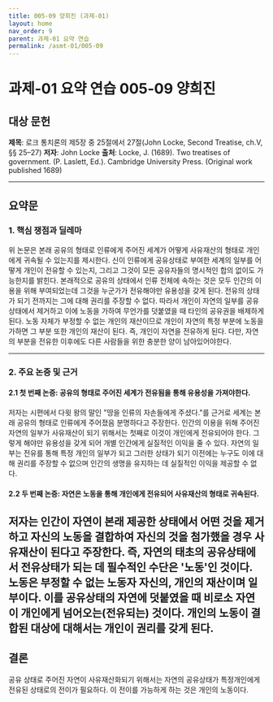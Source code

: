 ```yaml
---
title: 005-09 양희진 (과제-01)
layout: home
nav_order: 9
parent: 과제-01 요약 연습
permalink: /asmt-01/005-09
---
```


# 과제-01 요약 연습 005-09 양희진 

## 대상 문헌  
**제목**: 로크 통치론의 제5장 중 25절에서 27절(John Locke, Second Treatise, ch.V, §§ 25–27)
**저자**: John Locke
**출처**: Locke, J. (1689). Two treatises of government. (P. Laslett, Ed.). Cambridge University Press. (Original work published 1689)

---

## 요약문  

### 1. 핵심 쟁점과 딜레마  
위 논문은 본래 공유의 형태로 인류에게 주어진 세계가 어떻게 사유재산의 형태로 개인에게 귀속될 수 있는지를 제시한다. 신이 인류에게 공유상태로 부여한 세계의 일부를 어떻게 개인이 전유할 수 있는지, 그리고 그것이 모든 공유자들의 명시적인 합의 없이도 가능한지를 밝힌다. 본래적으로 공유의 상태에서 인류 전체에 속하는 것은 모두 인간의 이용을 위해 부여되었는데 그것을 누군가가 전유해야만 유용성을 갖게 된다. 전유의 상태가 되기 전까지는 그에 대해 권리를 주장할 수 없다. 따라서 개인이 자연의 일부를 공유 상태에서 제거하고 이에 노동을 가하여 무언가를 덧붙였을 때 타인의 공유권을 배제하게 된다. 노동 자체가 부정할 수 없는 개인의 재산이므로 개인이 자연의 특정 부분에 노동을 가하면 그 부분 또한 개인의 재산이 된다. 즉, 개인이 자연을 전유하게 된다. 다만, 자연의 부분을 전유한 이후에도 다른 사람들을 위한 충분한 양이 남아있어야한다. 

---

### 2. 주요 논증 및 근거  

#### 2.1 첫 번째 논증: 공유의 형태로 주어진 세계가 전유됨을 통해 유용성을 가져야한다. 
저자는 시편에서 다윗 왕의 말인 "땅을 인류의 자손들에게 주셨다."를 근거로 세계는 본래 공유의 형태로 인류에게 주어졌음 분명하다고 주장한다. 인간의 이용을 위해 주어진 자연의 일부가 사유재산이 되기 위해서는 첫째로 이것이 개인에게 전유되어야 한다. 그렇게 해야만 유용성을 갖게 되어 개별 인간에게 실질적인 이익을 줄 수 있다. 자연의 일부는 전유를 통해 특정 개인의 일부가 되고 그러한 상태가 되기 이전에는 누구도 이에 대해 권리를 주장할 수 없으며 인간의 생명을 유지하는 데 실질적인 이익을 제공할 수 없다.

#### 2.2 두 번째 논증: 자연은 노동을 통해 개인에게 전유되어 사유재산의 형태로 귀속된다.
저자는 인간이 자연이 본래 제공한 상태에서 어떤 것을 제거하고 자신의 노동을 결합하여 자신의 것을 첨가했을 경우 사유재산이 된다고 주장한다. 즉, 자연의 태초의 공유상태에서 전유상태가 되는 데 필수적인 수단은 '노동'인 것이다. 노동은 부정할 수 없는 노동자 자신의, 개인의 재산이며 일부이다. 이를 공유상태의 자연에 덧붙였을 때 비로소 자연이 개인에게 넘어오는(전유되는) 것이다. 개인의 노동이 결합된 대상에 대해서는 개인이 권리를 갖게 된다.
---

## 결론  
공유 상태로 주어진 자연이 사유재산화되기 위해서는 자연의 공유상태가 특정개인에게 전유된 상태로의 전이가 필요하다. 이 전이를 가능하게 하는 것은 개인의 노동이다. 
